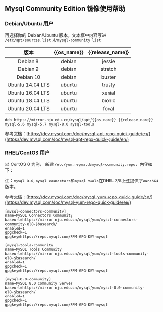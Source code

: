 
## Mysql Community Edition 镜像使用帮助


### Debian/Ubuntu 用户


再选择你的 Debian/Ubuntu 版本，文本框中内容写进 `/etc/apt/sources.list.d/mysql-community.list`

|  版本 | {{os_name}} | {{release_name}} |  
| :----: | :----: | :----: | 
| Debian 8   | debian |  jessie         | 
| Debian 9   | debian |  stretch        |
| Debian 10  | debian |  buster         |
| Ubuntu 14.04 LTS | ubuntu | trusty |
| Ubuntu 16.04 LTS | ubuntu | xenial |
| Ubuntu 18.04 LTS | ubuntu | bionic |
| Ubuntu 20.04 LTS | ubuntu | focal  |

```
deb https://mirror.nju.edu.cn/mysql/apt/{{os_name}} {{release_name}} mysql-5.6 mysql-5.7 mysql-8.0 mysql-tools
```
参考文档：[https://dev.mysql.com/doc/mysql-apt-repo-quick-guide/en/](https://dev.mysql.com/doc/mysql-apt-repo-quick-guide/en/)



### RHEL/CentOS 用户

以 CentOS 8 为例，
新建 `/etc/yum.repos.d/mysql-community.repo`，内容如下：

注：`mysql-8.0`, `mysql-connectors`和`mysql-tools`在RHEL 7/8上还提供了`aarch64`版本。

参考文档：[https://dev.mysql.com/doc/mysql-yum-repo-quick-guide/en/](https://dev.mysql.com/doc/mysql-yum-repo-quick-guide/en/)

```
[mysql-connectors-community]
name=MySQL Connectors Community
baseurl=https://mirror.nju.edu.cn/mysql/yum/mysql-connectors-community-el8-$basearch/
enabled=1
gpgcheck=1
gpgkey=https://repo.mysql.com/RPM-GPG-KEY-mysql

[mysql-tools-community]
name=MySQL Tools Community
baseurl=https://mirror.nju.edu.cn/mysql/yum/mysql-tools-community-el8-$basearch/
enabled=1
gpgcheck=1
gpgkey=https://repo.mysql.com/RPM-GPG-KEY-mysql

[mysql-8.0-community]
name=MySQL 8.0 Community Server
baseurl=https://mirror.nju.edu.cn/mysql/yum/mysql-8.0-community-el8-$basearch/
enabled=1
gpgcheck=1
gpgkey=https://repo.mysql.com/RPM-GPG-KEY-mysql
```
